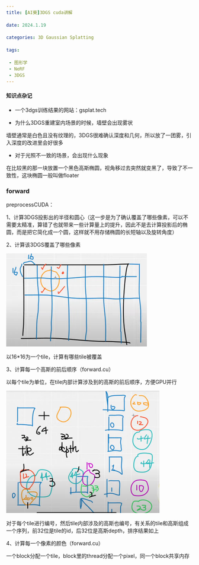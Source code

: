 ```yaml
---
title: [AI葵]3DGS cuda讲解

date: 2024.1.19

categories: 3D Gaussian Splatting

tags:

 - 图形学
 - NeRF
 - 3DGS
---
```


#### 知识点杂记

- 一个3dgs训练结果的网站：gsplat.tech

- 为什么3DGS重建室内场景的时候，墙壁会出现雾状

墙壁通常是白色且没有纹理的，3DGS很难确认深度和几何，所以放了一团雾，引入深度的改进里会好很多

- 对于光照不一致的场景，会出现什么现象

在比较黑的那一块放置一个黑色高斯椭圆，视角移过去突然就变黑了，导致了不一致性，这块椭圆一般叫做floater

### forward

preprocessCUDA：

1、计算3DGS投影出的半径和圆心（这一步是为了确认覆盖了哪些像素，可以不需要太精准，算错了也就带来一些计算量上的提升，因此不是去计算投影后的椭圆，而是把它简化成一个圆，这样就不用存储椭圆的长短轴以及旋转角度）

2、计算该3DGS覆盖了哪些像素

<img src="./assets/image-20240119171447320.png" alt="image-20240119171447320" style="zoom:50%;" />

以16*16为一个tile，计算有哪些tile被覆盖

3、计算每一个高斯的前后顺序（forward.cu）

以每个tile为单位，在tile内部计算涉及到的高斯的前后顺序，方便GPU并行

<img src="./assets/image-20240119192722463.png" alt="image-20240119192722463" style="zoom:50%;" />

对于每个tile进行编号，然后tile内部涉及的高斯也编号，有关系的tile和高斯组成一个序列，前32位是tile的id，后32位是高斯depth，排序结果如上

4、计算每一个像素的颜色（forward.cu）

一个block分配一个tile，block里的thread分配一个pixel，同一个block共享内存

